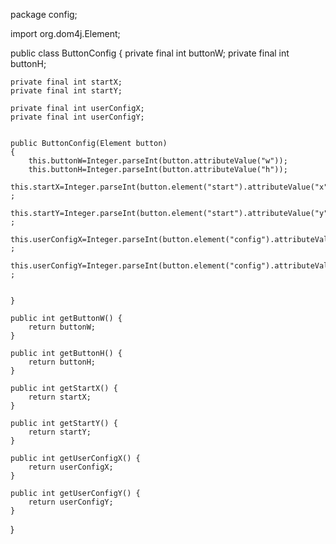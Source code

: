 package config;

import org.dom4j.Element;

public class ButtonConfig
{
    private final int buttonW;
    private final int buttonH;

    private final int startX;
    private final int startY;

    private final int userConfigX;
    private final int userConfigY;


    public ButtonConfig(Element button)
    {
        this.buttonW=Integer.parseInt(button.attributeValue("w"));
        this.buttonH=Integer.parseInt(button.attributeValue("h"));
        this.startX=Integer.parseInt(button.element("start").attributeValue("x")) ;
        this.startY=Integer.parseInt(button.element("start").attributeValue("y")) ;
        this.userConfigX=Integer.parseInt(button.element("config").attributeValue("x")) ;
        this.userConfigY=Integer.parseInt(button.element("config").attributeValue("y")) ;


    }

    public int getButtonW() {
        return buttonW;
    }

    public int getButtonH() {
        return buttonH;
    }

    public int getStartX() {
        return startX;
    }

    public int getStartY() {
        return startY;
    }

    public int getUserConfigX() {
        return userConfigX;
    }

    public int getUserConfigY() {
        return userConfigY;
    }
}
